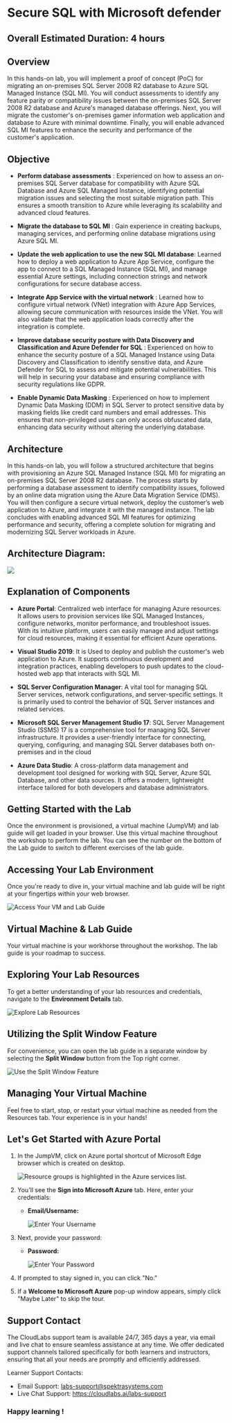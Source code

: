 # Secure SQL with Microsoft defender

## Overall Estimated Duration: 4 hours

## Overview

In this hands-on lab, you will implement a proof of concept (PoC) for migrating an on-premises SQL Server 2008 R2 database to Azure SQL Managed Instance (SQL MI). You will conduct assessments to identify any feature parity or compatibility issues between the on-premises SQL Server 2008 R2 database and Azure's managed database offerings. Next, you will migrate the customer's on-premises gamer information web application and database to Azure with minimal downtime. Finally, you will enable advanced SQL MI features to enhance the security and performance of the customer's application.

## Objective


- **Perform database assessments** : Experienced on how to assess an on-premises SQL Server database for compatibility with Azure SQL Database and Azure SQL Managed Instance, identifying potential migration issues and selecting the most suitable migration path. This ensures a smooth transition to Azure while leveraging its scalability and advanced cloud features.

- **Migrate the database to SQL MI** : Gain experience in creating backups, managing services, and performing online database migrations using Azure SQL MI.

- **Update the web application to use the new SQL MI database**: Learned how to deploy a web application to Azure App Service, configure the app to connect to a SQL Managed Instance (SQL MI), and manage essential Azure settings, including connection strings and network configurations for secure database access.

- **Integrate App Service with the virtual network** : Learned how to configure virtual network (VNet) integration with Azure App Services, allowing secure communication with resources inside the VNet. You will also validate that the web application loads correctly after the integration is complete.

- **Improve database security posture with Data Discovery and Classification and Azure Defender for SQL** : Experienced on how to enhance the security posture of a SQL Managed Instance using Data Discovery and Classification to identify sensitive data, and Azure Defender for SQL to assess and mitigate potential vulnerabilities. This will help in securing your database and ensuring compliance with security regulations like GDPR.

- **Enable Dynamic Data Masking** : Experienced on how to implement Dynamic Data Masking (DDM) in SQL Server to protect sensitive data by masking fields like credit card numbers and email addresses. This ensures that non-privileged users can only access obfuscated data, enhancing data security without altering the underlying database.

## Architecture

In this hands-on lab, you will follow a structured architecture that begins with provisioning an Azure SQL Managed Instance (SQL MI) for migrating an on-premises SQL Server 2008 R2 database. The process starts by performing a database assessment to identify compatibility issues, followed by an online data migration using the Azure Data Migration Service (DMS). You will then configure a secure virtual network, deploy the customer’s web application to Azure, and integrate it with the managed instance. The lab concludes with enabling advanced SQL MI features for optimizing performance and security, offering a complete solution for migrating and modernizing SQL Server workloads in Azure.

## Architecture Diagram:

![](./media/preferred-solution-architecture1.png)

## Explanation of Components

- **Azure Portal**:  Centralized web interface for managing Azure resources. It allows users to provision services like SQL Managed Instances, configure networks, monitor performance, and troubleshoot issues. With its intuitive platform, users can easily manage and adjust settings for cloud resources, making it essential for efficient Azure operations.

- **Visual Studio 2019**: It is Used to deploy and publish the customer's web application to Azure. It supports continuous development and integration practices, enabling developers to push updates to the cloud-hosted web app that interacts with SQL MI.

- **SQL Server Configuration Manager**: A vital tool for managing SQL Server services, network configurations, and server-specific settings. It is primarily used to control the behavior of SQL Server instances and related services. 

- **Microsoft SQL Server Management Studio 17**: SQL Server Management Studio (SSMS) 17 is a comprehensive tool for managing SQL Server infrastructure. It provides a user-friendly interface for connecting, querying, configuring, and managing SQL Server databases both on-premises and in the cloud

- **Azure Data Studio**: A cross-platform data management and development tool designed for working with SQL Server, Azure SQL Database, and other data sources. It offers a modern, lightweight interface tailored for both developers and database administrators.

## Getting Started with the Lab
Once the environment is provisioned, a virtual machine (JumpVM) and lab guide will get loaded in your browser. Use this virtual machine throughout the workshop to perform the lab. You can see the number on the bottom of the Lab guide to switch to different exercises of the lab guide.

## Accessing Your Lab Environment
Once you're ready to dive in, your virtual machine and lab guide will be right at your fingertips within your web browser.

 ![Access Your VM and Lab Guide](./media/labguide-1.png)

## Virtual Machine & Lab Guide
Your virtual machine is your workhorse throughout the workshop. The lab guide is your roadmap to success.

## Exploring Your Lab Resources
To get a better understanding of your lab resources and credentials, navigate to the **Environment Details** tab.

 ![Explore Lab Resources](./media/env-1.png)

## Utilizing the Split Window Feature
For convenience, you can open the lab guide in a separate window by selecting the **Split Window** button from the Top right corner.

 ![Use the Split Window Feature](./media/spl.png)
 
## Managing Your Virtual Machine
Feel free to start, stop, or restart your virtual machine as needed from the Resources tab. Your experience is in your hands!

## Let's Get Started with Azure Portal
 
1.  In the JumpVM, click on Azure portal shortcut of Microsoft Edge browser which is created on desktop.
 
     ![Resource groups is highlighted in the Azure services list.](media/new-image1.png)
 
2. You'll see the **Sign into Microsoft Azure** tab. Here, enter your credentials:
 
   - **Email/Username:** <inject key="AzureAdUserEmail"></inject>
 
       ![Enter Your Username](./media/sc900-image-1.png)
 
3. Next, provide your password:
 
   - **Password:** <inject key="AzureAdUserPassword"></inject>
 
       ![Enter Your Password](./media/sc900-image-2.png)
 
4. If prompted to stay signed in, you can click "No."
 
5. If a **Welcome to Microsoft Azure** pop-up window appears, simply click "Maybe Later" to skip the tour.
 
## Support Contact
 
The CloudLabs support team is available 24/7, 365 days a year, via email and live chat to ensure seamless assistance at any time. We offer dedicated support channels tailored specifically for both learners and instructors, ensuring that all your needs are promptly and efficiently addressed.

Learner Support Contacts:

- Email Support: labs-support@spektrasystems.com
- Live Chat Support: https://cloudlabs.ai/labs-support

### Happy learning !
